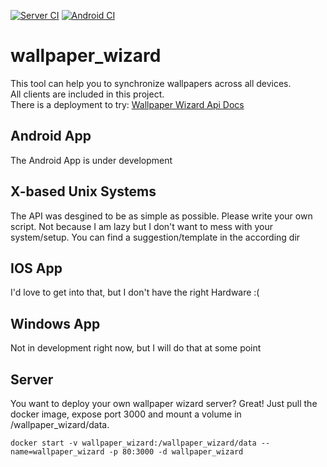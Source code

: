 [![Server CI](https://github.com/clemenz5/wallpaper_wizard/actions/workflows/docker-image.yml/badge.svg)](https://github.com/clemenz5/wallpaper_wizard/actions/workflows/docker-image.yml)
[![Android CI](https://github.com/clemenz5/wallpaper_wizard/actions/workflows/android.yml/badge.svg)](https://github.com/clemenz5/wallpaper_wizard/actions/workflows/android.yml)

# wallpaper_wizard
This tool can help you to synchronize wallpapers across all devices.\
All clients are included in this project.\
There is a deployment to try: [Wallpaper Wizard Api Docs](https://ww.keefer.de/api-docs)

## Android App
The Android App is under development

## X-based Unix Systems
The API was desgined to be as simple as possible. Please write your own script. Not because I am lazy but I don't want to mess with your system/setup.
You can find a suggestion/template in the according dir

## IOS App
I'd love to get into that, but I don't have the right Hardware :(

## Windows App
Not in development right now, but I will do that at some point

## Server
You want to deploy your own wallpaper wizard server? Great! Just pull the docker image, expose port 3000 and mount a volume in /wallpaper_wizard/data.
```
docker start -v wallpaper_wizard:/wallpaper_wizard/data --name=wallpaper_wizard -p 80:3000 -d wallpaper_wizard
```

